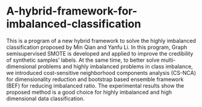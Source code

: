 # A-hybrid-framework-for-imbalanced-classification
This is a program of a new hybrid framework to solve the highly imbalanced classification proposed by Min Qian and Yanfu Li.
In this program, Graph semisupervised SMOTE is developed and applied to improve the credibility of synthetic samples’ labels. At the same time, to better solve multi-dimensional problems and highly imbalanced problems in class imbalance, we introduced cost-sensitive neighborhood components analysis (CS-NCA) for dimensionality reduction and bootstrap based ensemble framework (BEF) for reducing imbalanced ratio.
The experimental results show the proposed method is a good choice for highly imbalanced and high dimensional data classification.
